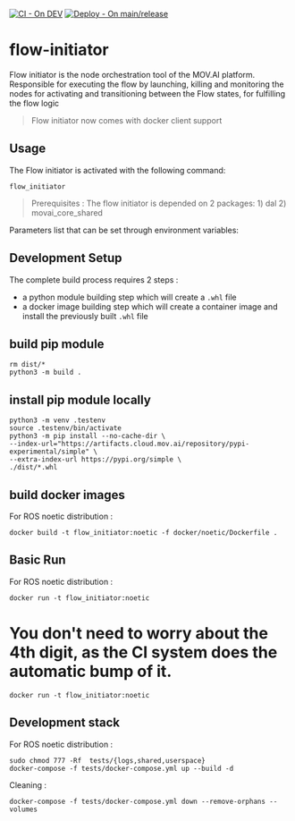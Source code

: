 [![CI - On DEV](https://github.com/MOV-AI/flow-initiator/actions/workflows/TestOnPR.yml/badge.svg?branch=dev)](https://github.com/MOV-AI/flow-initiator/actions/workflows/TestOnPR.yml) [![Deploy - On main/release](https://github.com/MOV-AI/flow-initiator/actions/workflows/DeployOnMergeMain.yml/badge.svg?branch=main)](https://github.com/MOV-AI/flow-initiator/actions/workflows/DeployOnMergeMain.yml)

# flow-initiator
Flow initiator is the node orchestration tool of the MOV.AI platform.
Responsible for executing the flow by launching, killing and monitoring the nodes for
activating and transitioning between the Flow states, for fulfilling the flow logic

> Flow initiator now comes with docker client support


## Usage

The Flow initiator is activated with the following command:

    flow_initiator

> Prerequisites : The flow initiator is depended on 2 packages:
    1) dal
    2) movai_core_shared

Parameters list that can be set through environment variables:




## Development Setup

The complete build process requires 2 steps :
- a python module building step which will create a `.whl` file
- a docker image building step which will create a container image and install the previously built `.whl` file

## build pip module

    rm dist/*
    python3 -m build .

## install pip module locally

    python3 -m venv .testenv
    source .testenv/bin/activate
    python3 -m pip install --no-cache-dir \
    --index-url="https://artifacts.cloud.mov.ai/repository/pypi-experimental/simple" \
    --extra-index-url https://pypi.org/simple \
    ./dist/*.whl

## build docker images

For ROS noetic distribution :

    docker build -t flow_initiator:noetic -f docker/noetic/Dockerfile .


## Basic Run

For ROS noetic distribution :

    docker run -t flow_initiator:noetic

You don't need to worry about the 4th digit, as the CI system does the automatic bump of it.
=======
    docker run -t flow_initiator:noetic

## Development stack

For ROS noetic distribution :

    sudo chmod 777 -Rf  tests/{logs,shared,userspace}
    docker-compose -f tests/docker-compose.yml up --build -d

Cleaning :

    docker-compose -f tests/docker-compose.yml down --remove-orphans --volumes
